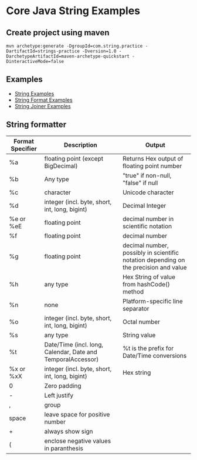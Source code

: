 # Core Java String Examples

## Create project using maven
```
mvn archetype:generate -DgroupId=com.string.practice -DartifactId=strings-practice -Dversion=1.0 -DarchetypeArtifactId=maven-archetype-quickstart -DinteractiveMode=false
```

## Examples
* [String Examples](src/test/java/com/string/practice/StringPractice.java)
* [String Format Examples](src/test/java/com/string/practice/StringFormatPractice.java)
* [String Joiner Examples](src/test/java/com/string/practice/StringJoinerPractice.java)

## String formatter

Format Specifier    | Description   | Output
--------------------|---------------|----------------------
%a | floating point (except BigDecimal) | Returns Hex output of floating point number
%b | Any type  | "true" if non-null, "false" if null    
%c | character | Unicode character
%d | integer (incl. byte, short, int, long, bigint) | Decimal Integer
%e or %eE | floating point | decimal number in scientific notation
%f | floating point | decimal number
%g | floating point | decimal number, possibly in scientific notation depending on the precision and value
%h | any type | Hex String of value from hashCode() method
%n | none | Platform-specific line separator
%o | integer (incl. byte, short, int, long, bigint) | Octal number
%s | any type | String value
%t | Date/Time (incl. long, Calendar, Date and TemporalAccessor) | %t is the prefix for Date/Time conversions
%x or %xX | integer (incl. byte, short, int, long, bigint) | Hex string
0 | Zero padding |
- | Left justify
, | group
space | leave space for positive number
+ | always show sign
( | enclose negative values in paranthesis